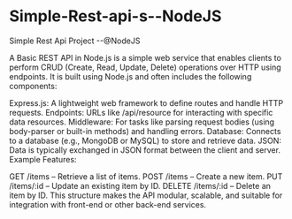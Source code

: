 # Simple-Rest-api-s--NodeJS
Simple Rest Api Project --@NodeJS

A Basic REST API in Node.js is a simple web service that enables clients to perform CRUD (Create, Read, Update, Delete) operations over HTTP using endpoints. It is built using Node.js and often includes the following components:

Express.js: A lightweight web framework to define routes and handle HTTP requests.
Endpoints: URLs like /api/resource for interacting with specific data resources.
Middleware: For tasks like parsing request bodies (using body-parser or built-in methods) and handling errors.
Database: Connects to a database (e.g., MongoDB or MySQL) to store and retrieve data.
JSON: Data is typically exchanged in JSON format between the client and server.
Example Features:

GET /items – Retrieve a list of items.
POST /items – Create a new item.
PUT /items/:id – Update an existing item by ID.
DELETE /items/:id – Delete an item by ID.
This structure makes the API modular, scalable, and suitable for integration with front-end or other back-end services.
